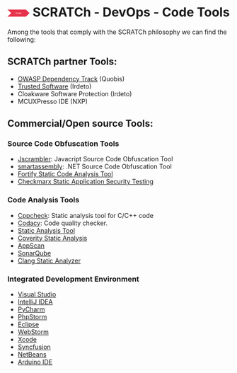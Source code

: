 # <img src="../../images/code.png" alt ='code'  width="10%" > SCRATCh - DevOps - Code Tools

Among the tools that comply with the SCRATCh philosophy we can find the following:

## **SCRATCh partner Tools**:	
* [OWASP Dependency Track](OWASP_Dependency_Track) (Quobis)
* [Trusted Software](Trusted_Software) (Irdeto)
* Cloakware Software Protection (Irdeto)
* MCUXPresso IDE (NXP)

## **Commercial/Open source Tools**:
 
### Source Code Obfuscation Tools
* [Jscrambler]: Javacript Source Code Obfuscation Tool
* [smartassembly]: .NET Source Code Obfuscation Tool
* [Fortify Static Code Analysis Tool]
* [Checkmarx Static Application Security Testing]

### Code Analysis Tools
* [Cppcheck]: Static analysis tool for C/C++ code
* [Codacy]: Code quality checker.
* [Static Analysis Tool]
* [Coverity Static Analysis]
* [AppScan]
* [SonarQube]
* [Clang Static Analyzer]

### Integrated Development Environment
* [Visual Studio]
* [IntelliJ IDEA]
* [PyCharm]
* [PhpStorm]
* [Eclipse]
* [WebStorm]
* [Xcode]
* [Syncfusion]
* [NetBeans]
* [Arduino IDE]



[Irdeto]: ./Irdeto/README.md
[Quobis]: ./Quobis/README.md
[NXP]: https://mcuxpresso.nxp.com/
[Codacy]: https://www.codacy.com/
[Cppcheck]: http://cppcheck.sourceforge.net/
[Jscrambler]: https://jscrambler.com/
[smartassembly]: https://www.red-gate.com/products/dotnet-development/smartassembly/
[Fortify Static Code Analysis Tool]: https://www.microfocus.com/en-us/cyberres/application-security/static-code-analyzer
[Checkmarx Static Application Security Testing]: https://www.checkmarx.com/
[Static Analysis Tool]: https://www.veracode.com/products/binary-static-analysis-sast
[Coverity Static Analysis]: https://scan.coverity.com/
[AppScan]: https://www.ibm.com/uk-en/products/qradar-siem
[SonarQube]: https://www.sonarqube.org/
[Clang Static Analyzer]: https://clang-analyzer.llvm.org/
[Visual Studio]: https://visualstudio.microsoft.com/
[IntelliJ IDEA]: https://www.jetbrains.com/idea/
[PyCharm]: https://www.jetbrains.com/pycharm/
[PhpStorm]: https://www.jetbrains.com/phpstorm/
[Eclipse]: https://www.eclipse.org/ide/
[WebStorm]: https://www.jetbrains.com/webstorm/
[Xcode]: https://apps.apple.com/app/xcode/id497799835?mt=12
[Syncfusion]: https://www.syncfusion.com/
[NetBeans]: https://netbeans.apache.org/
[Arduino IDE]: https://www.arduino.cc/en/software
